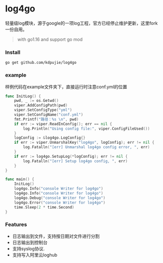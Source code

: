 # log4go

轻量级log模块，源于google的一项log工程，官方已经停止维护更新，这里fork一份自用。

>with go1.16 and support go mod 

### Install

`go get github.com/kdpujie/log4go`

### example
样例代码在example文件夹下，直接运行时注意conf.yml的位置
```go
func InitLog() {
    pwd, _ := os.Getwd()
    viper.AddConfigPath(pwd)
    viper.SetConfigType("yml")
    viper.SetConfigName("conf.yml")
    fmt.Printf("路径：%s \n", pwd)
    if err := viper.ReadInConfig(); err == nil {
        log.Println("Using config file:", viper.ConfigFileUsed())
    }
    logConfig := &log4go.LogConfig{}
    if err := viper.UnmarshalKey("log4go", logConfig); err != nil {
        log.Fatalln("[err] Unmarshal log4go config error, ", err)
    }
    if err := log4go.SetupLog(*logConfig); err != nil {
        log.Fatalln("[err] Setup log4go config, ", err)
    }
}

func main() {
    InitLog()
    log4go.Info("console Writer for log4go")
    log4go.Info("console Writer for log4go")
    log4go.Debug("console Writer for log4go")
    log4go.Error("console Writer for log4go")
    time.Sleep(2 * time.Second)
}
```

### Features

* 日志输出到文件，支持按日期对文件进行分割
* 日志输出到控制台
* 支持syslog协议.
* 支持写入阿里云loghub
